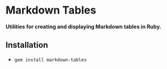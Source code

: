 # Markdown Tables

**Utilities for creating and displaying Markdown tables in Ruby.**

## Installation
* `gem install markdown-tables`
